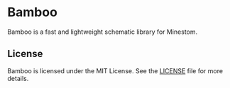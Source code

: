 # Bamboo
Bamboo is a fast and lightweight schematic library for Minestom.

## License
Bamboo is licensed under the MIT License. See the [LICENSE](LICENSE) file for more details.